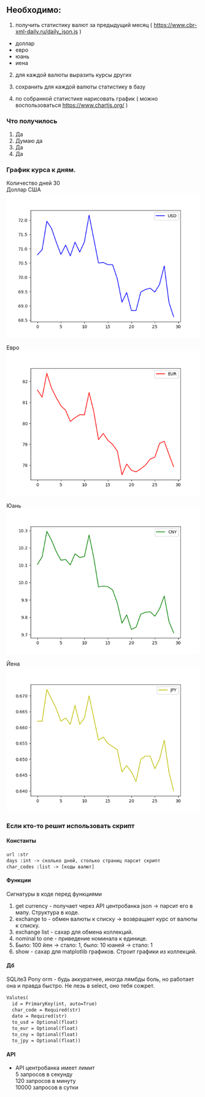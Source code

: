 ## Необходимо:

1. получить статистику валют за предыдущий месяц ( https://www.cbr-xml-daily.ru/daily_json.js )  
  - доллар  
  - евро  
  - юань  
  - иена  

2. для каждой валюты выразить курсы других  

3. сохранить для каждой валюты статистику в базу  

4. по собранной статистике нарисовать график ( можно воспользоваться https://www.chartjs.org/ )  

### Что получилось
1. Да
2. Думаю да
3. Да
4. Да  
     
### График курса к дням. 
Количество дней 30   
   Доллар США  
   ![usd](img/usd.png)  

   Евро  
   ![eur](img/eur.png)  

   Юань  
   ![cny](img/cny.png)  

   Йена  
   ![jpy](img/jpy.png)  

### Если кто-то решит использовать скрипт  
#### Константы  
    url :str
    days :int -> сколько дней, столько страниц парсит скрипт  
    char_codes :list -> [коды валют]  
  
#### Функции  
Сигнатуры в коде перед функциями  
1. get currency - получает через API центробанка json -> парсит его в мапу. Структура в коде.  
2. exchange to - обмен валюты к списку -> возвращает курс от валюты к списку.  
3. exchange list - сахар для обмена коллекций.  
4. nominal to one - приведение номинала к единице.  
5. Было: 100 йен -> стало: 1, было: 10 юаней -> стало: 1    
6. show - сахар для matplotlib графиков. Строит графики из коллекций.    

#### Дб
SQLite3
Pony orm - будь аккуратнее, иногда лямбды боль, но работает она и правда быстро. 
Не лезь в select, оно тебя сожрет.  

    Valutes(  
      id = PrimaryKey(int, auto=True)  
      char_code = Required(str)  
      date = Required(str)  
      to_usd = Optional(float)  
      to_eur = Optional(float)  
      to_cny = Optional(float)  
      to_jpy = Optional(float))  

#### API
  + API центробанка имеет лимит  
    5 запросов в секунду  
    120 запросов в минуту  
    10000 запросов в сутки  

